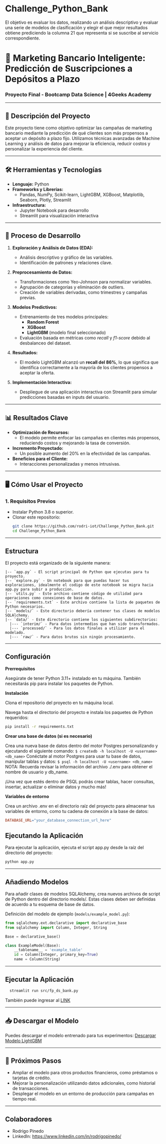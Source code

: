 # Challenge_Python_Bank

El objetivo es evaluar los datos, realizando un análisis descriptivo y evaluar una serie de modelos de clasificación y elegir el que mejor  resultados obtiene prediciendo la columna 21 que representa si se suscribe al servicio correspondiente.

# 🏦 Marketing Bancario Inteligente: Predicción de Suscripciones a Depósitos a Plazo

### **Proyecto Final - Bootcamp Data Science | 4Geeks Academy**

---

## 🌟 **Descripción del Proyecto**
Este proyecto tiene como objetivo optimizar las campañas de marketing bancario mediante la predicción de qué clientes son más propensos a aceptar un depósito a plazo fijo. Utilizamos técnicas avanzadas de Machine Learning y análisis de datos para mejorar la eficiencia, reducir costos y personalizar la experiencia del cliente.

---

## 🛠️ **Herramientas y Tecnologías**
- **Lenguaje:** Python
- **Frameworks y Librerías:**
  - Pandas, NumPy, Scikit-learn, LightGBM, XGBoost, Matplotlib, Seaborn, Plotly, Streamlit
- **Infraestructura:**
  - Jupyter Notebook para desarrollo
  - Streamlit para visualización interactiva

---

## 🧪 **Proceso de Desarrollo**
1. **Exploración y Análisis de Datos (EDA):**
   - Análisis descriptivo y gráfico de las variables.
   - Identificación de patrones y relaciones clave.
   
2. **Preprocesamiento de Datos:**
   - Transformaciones como Yeo-Johnson para normalizar variables.
   - Agrupación de categorías y eliminación de outliers.
   - Creación de variables derivadas, como trimestres y campañas previas.

3. **Modelos Predictivos:**
   - Entrenamiento de tres modelos principales:
     - **Random Forest**
     - **XGBoost**
     - **LightGBM** (modelo final seleccionado)
   - Evaluación basada en métricas como *recall* y *f1-score* debido al desbalanceo del dataset.

4. **Resultados:**
   - El modelo LightGBM alcanzó un **recall del 86%**, lo que significa que identifica correctamente a la mayoría de los clientes propensos a aceptar la oferta.

5. **Implementación Interactiva:**
   - Despliegue de una aplicación interactiva con Streamlit para simular predicciones basadas en inputs del usuario.

---

## 📊 **Resultados Clave**
- **Optimización de Recursos:**
  - El modelo permite enfocar las campañas en clientes más propensos, reduciendo costos y mejorando la tasa de conversión.
- **Incremento Proyectado:**
  - Un posible aumento del 20% en la efectividad de las campañas.
- **Beneficios para el Cliente:**
  - Interacciones personalizadas y menos intrusivas.

---

## 🖥️ **Cómo Usar el Proyecto**

### **1. Requisitos Previos**
- Instalar Python 3.8 o superior.
- Clonar este repositorio:
  ```bash
  git clone https://github.com/rodri-iot/Challenge_Python_Bank.git
  cd Challenge_Python_Bank
  ```
---

## Estructura

El proyecto está organizado de la siguiente manera:

``` 
|-- `app.py` - El script principal de Python que ejecutas para tu proyecto.
|-- `explore.py` - Un notebook para que puedas hacer tus exploraciones, idealmente el codigo de este notebook se migra hacia app.py para subir a produccion.
|-- `utils.py` - Este archivo contiene código de utilidad para operaciones como conexiones de base de datos.
|-- `requirements.txt` - Este archivo contiene la lista de paquetes de Python necesarios.
|-- `models/` - Este directorio debería contener tus clases de modelos SQLAlchemy.
|-- `data/` - Este directorio contiene los siguientes subdirectorios:
  |--- `interim/` - Para datos intermedios que han sido transformados.
  |--- `processed/` - Para los datos finales a utilizar para el modelado.
  |--- `raw/` - Para datos brutos sin ningún procesamiento.
```
---

## Configuración

**Prerrequisitos**

Asegúrate de tener Python 3.11+ instalado en tu máquina. También necesitarás pip para instalar los paquetes de Python.

**Instalación**

Clona el repositorio del proyecto en tu máquina local.

Navega hasta el directorio del proyecto e instala los paquetes de Python requeridos:

```bash
pip install -r requirements.txt
```

**Crear una base de datos (si es necesario)**

Crea una nueva base de datos dentro del motor Postgres personalizando y ejecutando el siguiente comando: `$ createdb -h localhost -U <username> <db_name>`
Conéctate al motor Postgres para usar tu base de datos, manipular tablas y datos: `$ psql -h localhost -U <username> <db_name>`
NOTA: Recuerda revisar la información del archivo ./.env para obtener el nombre de usuario y db_name.

¡Una vez que estés dentro de PSQL podrás crear tablas, hacer consultas, insertar, actualizar o eliminar datos y mucho más!

**Variables de entorno**

Crea un archivo .env en el directorio raíz del proyecto para almacenar tus variables de entorno, como tu cadena de conexión a la base de datos:

```makefile
DATABASE_URL="your_database_connection_url_here"
```

## Ejecutando la Aplicación

Para ejecutar la aplicación, ejecuta el script app.py desde la raíz del directorio del proyecto:

```bash
python app.py
```
---

## Añadiendo Modelos

Para añadir clases de modelos SQLAlchemy, crea nuevos archivos de script de Python dentro del directorio models/. Estas clases deben ser definidas de acuerdo a tu esquema de base de datos.

Definición del modelo de ejemplo (`models/example_model.py`):

```py
from sqlalchemy.ext.declarative import declarative_base
from sqlalchemy import Column, Integer, String

Base = declarative_base()

class ExampleModel(Base):
    __tablename__ = 'example_table'
    id = Column(Integer, primary_key=True)
    name = Column(String)

```
---

## Ejecutar la Aplicación

```bash
  streamlit run src/fp_ds_bank.py
```
También puede ingresar al [LINK](https://bank-marketing-4geeks.streamlit.app/)

---

## 📥 Descargar el Modelo

Puedes descargar el modelo entrenado para tus experimentos: [Descargar Modelo LightGBM](https://github.com/rodri-iot/Final_Project_Data_Science/blob/main/models/lightgbm_model.joblib)

---

## 🎯 Próximos Pasos

- Ampliar el modelo para otros productos financieros, como préstamos o tarjetas de crédito.
- Mejorar la personalización utilizando datos adicionales, como historial de transacciones.
- Desplegar el modelo en un entorno de producción para campañas en tiempo real.

---

## Colaboradores

- Rodrigo Pinedo
- LinkedIn: https://www.linkedin.com/in/rodrigopinedo/